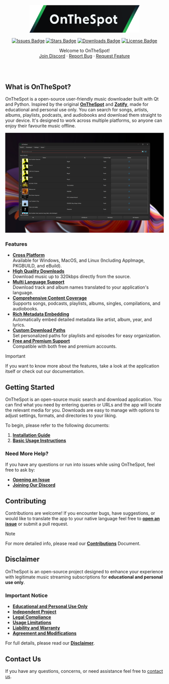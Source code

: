 <div align="center">

<div style="text-align: center;">
  <picture>
    <source media="(prefers-color-scheme: dark)" srcset="assets/01_Logo/Repository-Logo.png">
    <source media="(prefers-color-scheme: light)" srcset="assets/01_Logo/Repository-Logo.png">
    <img src="assets/01_Logo/Repository-Logo.png" alt="Logo of OnTheSpot" width="350px">
  </picture>
</div>

[![Issues Badge][issues-shield]][issues-url]
[![Stars Badge][stars-shield]][stars-url]
[![Downloads Badge][downloads-shield]][downloads-url]
[![License Badge][license-shield]][license-url]

   <p>
      Welcome to OnTheSpot!
      <br />
      <a href="https://discord.gg/GCQwRBFPk9">Join Discord</a>
      ·
      <a href="https://github.com/justin025/OnTheSpot/issues/new?assignees=&labels=bug&projects=&template=bug-report.yml">Report Bug</a>
      ·
      <a href="https://github.com/justin025/OnTheSpot/issues/new?assignees=&labels=enhancement&projects=&template=feature_request.yml">Request Feature</a>
   </p>
   <br>
</div>

<br>

## What is OnTheSpot?

OnTheSpot is a open-source user-friendly music downloader built with Qt and Python. Inspired by the original [**OnTheSpot**](https://github.com/casualsnek/onthespot) and [**Zotify**](https://github.com/zotify-dev/zotify), made for educational and personal use only. You can search for songs, artists, albums, playlists, podcasts, and audiobooks and download them straight to your device. It's designed to work across multiple platforms, so anyone can enjoy their favourite music offline.

![OTS_Overview](assets/02_Images/IMG_Overview.png)

### Features

- [**Cross Platform**](https://www.techopedia.com/definition/17056/cross-platform)<br>Available for Windows, MacOS, and Linux (Including AppImage, PKGBUILD, and eBuild).
- [**High Quality Downloads**](https://www.whathifi.com/advice/high-resolution-audio-everything-you-need-to-know)<br>Download music up to 320kbps directly from the source.
- [**Multi Language Support**](https://phrase.com/blog/posts/multilingual-customer-support/)<br>Download track and album names translated to your application's language.
- [**Comprehensive Content Coverage**](https://thisisglance.com/blog/why-spotify-is-the-outright-best-music-streaming-app)<br>Supports songs, podcasts, playlists, albums, singles, compilations, and audiobooks.
- [**Rich Metadata Embedding**](https://sonosuite.com/en/blog/what-is-music-metadata-and-why-is-important-to-digital-music/)<br>Automatically embed detailed metadata like artist, album, year, and lyrics.
- [**Custom Download Paths**](https://www.microsoft.com/en-us/microsoft-365/business-insights-ideas/resources/11-ideas-for-how-to-organize-digital-files)<br>Set personalized paths for playlists and episodes for easy organization.
- [**Free and Premium Support**](https://community.spotify.com/t5/Social-Random/What-is-the-difference-between-free-Spotify-and-Premium/td-p/5478479)<br>Compatible with both free and premium accounts.

> [!IMPORTANT]  
> If you want to know more about the features, take a look at the application itself or check out our documentation.

## Getting Started

OnTheSpot is an open-source music search and download application. You can find what you need by entering queries or URLs and the app will locate the relevant media for you. Downloads are easy to manage with options to adjust settings, formats, and directories to your liking.

To begin, please refer to the following documents:

1. [**Installation Guide**](docs/installation.md)
2. [**Basic Usage Instructions**](docs/usage.md)

### Need More Help?

If you have any questions or run into issues while using OnTheSpot, feel free to ask by:

- [**Opening an Issue**](https://github.com/justin025/onthespot/issues)
- [**Joining Our Discord**](https://discord.gg/GCQwRBFPk9)

## Contributing

Contributions are welcome! If you encounter bugs, have suggestions, or would like to translate the app to your native language feel free to [**open an issue**](https://github.com/justin025/onthespot/issues) or submit a pull request.

> [!NOTE]  
>For more detailed info, please read our [**Contributions**](docs/contributing.md) Document.

## Disclaimer

OnTheSpot is an open-source project designed to enhance your experience with legitimate music streaming subscriptions for **educational and personal use only**.

### Important Notice

- [**Educational and Personal Use Only**](docs/disclaimer.md#1-purpose-and-use)
- [**Independent Project**](docs/disclaimer.md#2-no-affiliation)
- [**Legal Compliance**](docs/disclaimer.md#3-legal-compliance)
- [**Usage Limitations**](docs/disclaimer.md#4-usage-limitations)
- [**Liability and Warranty**](docs/disclaimer.md#5-liability-and-warranty)
- [**Agreement and Modifications**](docs/disclaimer.md#6-agreement-and-modifications)

For full details, please read our [**Disclaimer**](docs/disclaimer.md).

## Contact Us

If you have any questions, concerns, or need assistance feel free to [contact us](mailto:justin026@protonmail.com).

<!-- Issues Badge -->
[issues-shield]: https://img.shields.io/github/issues/justin025/onthespot?style=flat&label=Issues&labelColor=001224&color=1DB954
[issues-url]: https://github.com/justin025/onthespot/issues
<!-- Stars Badge -->
[stars-shield]: https://img.shields.io/github/stars/justin025/onthespot?style=flat&label=Stars&labelColor=001224&color=1DB954
[stars-url]: https://github.com/justin025/onthespot/stargazers
<!-- Downloads Badge -->
[downloads-shield]: https://img.shields.io/github/downloads/justin025/onthespot/total.svg?style=flat&label=Downloads&labelColor=001224&color=1DB954
[downloads-url]: https://github.com/justin025/onthespot/releases/
<!-- License Badge -->
[license-shield]: https://img.shields.io/github/license/justin025/onthespot?style=flat&label=License&labelColor=001224&color=1DB954
[license-url]: https://github.com/justin025/onthespot/blob/main/LICENSE
